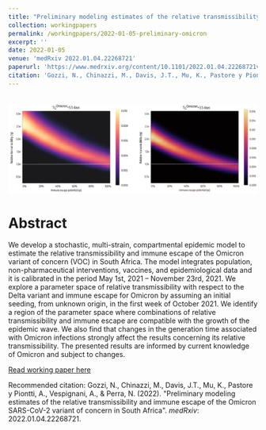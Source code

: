 ```yaml
---
title: "Preliminary modeling estimates of the relative transmissibility and immune escape of the Omicron SARS-CoV-2 variant of concern in South Africa"
collection: workingpapers
permalink: /workingpapers/2022-01-05-preliminary-omicron
excerpt: ''
date: 2022-01-05
venue: 'medRxiv 2022.01.04.22268721'
paperurl: 'https://www.medrxiv.org/content/10.1101/2022.01.04.22268721v1'
citation: 'Gozzi, N., Chinazzi, M., Davis, J.T., Mu, K., Pastore y Piontti, A., Vespignani, A., & Perra, N. (2022).'
---
```


<br/><img src='/images/preliminary-omicron.png'>


# Abstract
We develop a stochastic, multi-strain, compartmental epidemic model to estimate the relative transmissibility and immune escape of the Omicron variant of concern (VOC) in South Africa. The model integrates population, non-pharmaceutical interventions, vaccines, and epidemiological data and it is calibrated in the period May 1st, 2021 – November 23rd, 2021. We explore a parameter space of relative transmissibility with respect to the Delta variant and immune escape for Omicron by assuming an initial seeding, from unknown origin, in the first week of October 2021. We identify a region of the parameter space where combinations of relative transmissibility and immune escape are compatible with the growth of the epidemic wave. We also find that changes in the generation time associated with Omicron infections strongly affect the results concerning its relative transmissibility. The presented results are informed by current knowledge of Omicron and subject to changes.


[Read working paper here](https://www.medrxiv.org/content/10.1101/2022.01.04.22268721v1)

Recommended citation: Gozzi, N., Chinazzi, M., Davis, J.T., Mu, K., Pastore y Piontti, A., Vespignani, A., & Perra, N. (2022). &quot;Preliminary modeling estimates of the relative transmissibility and immune escape of the Omicron SARS-CoV-2 variant of concern in South Africa&quot;. <i>medRxiv</i>: 2022.01.04.22268721. 



